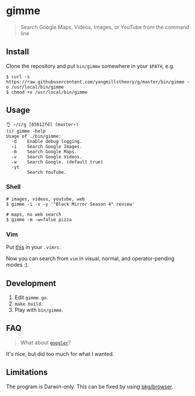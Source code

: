 # gimme

> Search Google Maps, Videos, Images, or YouTube from the command line

## Install

Clone the repository and put `bin/gimme` somewhere in your `$PATH`, e.g.

```
$ curl -s https://raw.githubusercontent.com/yangmillstheory/g/master/bin/gimme -o /usr/local/bin/gimme
$ chmod +x /usr/local/bin/gimme
```
## Usage

```
👌 ~/c/g [65012fd] (master⚡)
(i) gimme -help
Usage of ./bin/gimme:
  -d    Enable debug logging.
  -i    Search Google Images.
  -m    Search Google Maps.
  -v    Search Google Videos.
  -w    Search Google. (default true)
  -yt
        Search YouTube.
```

### Shell

```
# images, videos, youtube, web
$ gimme -i -v -y '"Black Mirror Season 4" review'

# maps, no web search
$ gimme -m -w=false pizza
```

### Vim

Put [this](g.vim) in your `.vimrc`.

Now you can search from `vim` in visual, normal, and operator-pending modes :).

## Development

1. Edit `gimme.go`.
1. `make build`.
1. Play with `bin/gimme`.

## FAQ

> What about [`googler`](https://github.com/jarun/googler)?

It's nice, but did too much for what I wanted.

## Limitations

The program is Darwin-only. This can be fixed by using [pkg/browser](https://godoc.org/github.com/pkg/browser).

